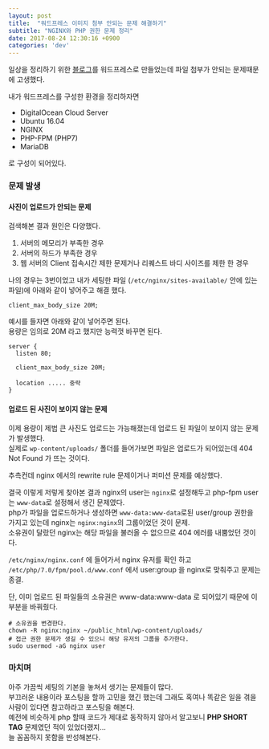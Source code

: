 ```yaml
---
layout: post
title:  "워드프레스 이미지 첨부 안되는 문제 해결하기"
subtitle: "NGINX와 PHP 권한 문제 정리"
date: 2017-08-24 12:30:16 +0900
categories: 'dev'
---
```


일상을 정리하기 위한 <a href="https://nadann.880322.com/" target="_blank">블로그</a>를 워드프레스로 만들었는데 파일 첨부가 안되는 문제때문에 고생했다.

내가 워드프레스를 구성한 환경을 정리하자면 

* DigitalOcean Cloud Server
* Ubuntu 16.04
* NGINX
* PHP-FPM (PHP7)
* MariaDB

로 구성이 되어있다.

### 문제 발생

#### 사진이 업로드가 안되는 문제

검색해본 결과 원인은 다양했다.

1. 서버의 메모리가 부족한 경우
2. 서버의 하드가 부족한 경우
3. 웹 서버의 Client 접속시간 제한 문제거나 리퀘스트 바디 사이즈를 제한 한 경우

나의 경우는 3번이었고 내가 세팅한 파일 (`/etc/nginx/sites-available/` 안에 있는 파일)에 아래와 같이 넣어주고 해결 했다.

`client_max_body_size 20M;`

예시를 들자면 아래와 같이 넣어주면 된다.<br/>
용량은 임의로 20M 라고 했지만 능력껏 바꾸면 된다.

```
server {
  listen 80;

  client_max_body_size 20M;

  location ..... 중략
}
```

#### 업로드 된 사진이 보이지 않는 문제

이제 용량이 제법 큰 사진도 업로드는 가능해졌는데 업로드 된 파일이 보이지 않는 문제가 발생했다.<br/>
실제로 `wp-content/uploads/` 폴더를 들어가보면 파일은 업로드가 되어있는데 404 Not Found 가 뜨는 것이다.

추측컨데 nginx 에서의 rewrite rule 문제이거나 퍼미션 문제를 예상했다.

결국 이렇게 저렇게 찾아본 결과 nginx의 user는 `nginx`로 설정해두고 php-fpm user는 `www-data`로 설정해서 생긴 문제였다.<br/>
php가 파일을 업로드하거나 생성하면 `www-data:www-data`로된 user/group 권한을 가지고 있는데 nginx는 `nginx:nginx`의 그룹이었던 것이 문제.<br/>
소유권이 달랐던 nginx는 해당 파일을 불러올 수 없으므로 404 에러를 내뿜었던 것이다.

`/etc/nginx/nginx.conf` 에 들어가서 nginx 유저를 확인 하고 `/etc/php/7.0/fpm/pool.d/www.conf` 에서 user:group 을 nginx로 맞춰주고 문제는 종결.

단, 이미 업로드 된 파일들의 소유권은 www-data:www-data 로 되어있기 때문에 이 부분을 바꿔줬다.

``` shell
# 소유권을 변경한다. 
chown -R nginx:nginx ~/public_html/wp-content/uploads/
# 접근 권한 문제가 생길 수 있으니 해당 유저의 그룹을 추가한다.
sudo usermod -aG nginx user
```


### 마치며

아주 가끔씩 세팅의 기본을 놓쳐서 생기는 문제들이 많다.<br/>
부끄러운 내용이라 포스팅을 할까 고민을 했긴 했는데 그래도 혹여나 똑같은 일을 겪을 사람이 있다면 참고하라고 포스팅을 해본다.<br/>
예전에 비슷하게 php 할때 코드가 제대로 동작하지 않아서 알고보니 **PHP SHORT TAG** 문제였던 적이 있었더랬지...<br/>
늘 꼼꼼하지 못함을 반성해본다.
